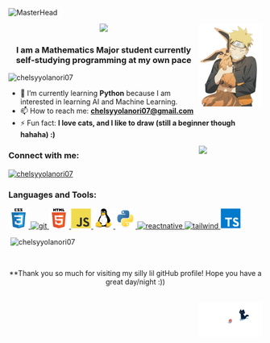 ![MasterHead](./My%20Readme%20src/Laying%20on%20grass.gif)

<div align="center">
  <img src="./My Readme src/My Readme Profile Picture aka Naruto and Kurama hehe.png" width="25%" align="right" />

  <img src="https://readme-typing-svg.demolab.com?font=Fira+Code&weight=500&size=50&duration=2000&pause=300&color=78e6f5&center=true&vCenter=true&multiline=true&repeat=false&random=false&width=1300&height=140&lines=Hello+World;My+name+is+Chelsy+Yola+Nori+:)" width="70%"/>
</div>

<h3 align="center">I am a Mathematics Major student currently self-studying programming at my own pace</h3>

<p align="left"> <img src="https://komarev.com/ghpvc/?username=chelsyyolanori07&label=Profile%20views&color=0e75b6&style=flat" alt="chelsyyolanori07" /> </p>

- 🌱 I’m currently learning **Python** because I am interested in learning AI and Machine Learning.
- 📫 How to reach me: **chelsyyolanori07@gmail.com**
- ⚡ Fun fact: **I love cats, and I like to draw (still a beginner though hahaha) :)**

<img src="./My Readme src/A Chill Cat Sleeping.gif" width="25%" align="right" />

<h3 align="left">Connect with me:</h3>
<p align="left">
  <a href="https://instagram.com/chelsyyolanori07" target="blank">
    <img align="center" src="https://raw.githubusercontent.com/rahuldkjain/github-profile-readme-generator/master/src/images/icons/Social/instagram.svg" alt="chelsyyolanori07" height="30" width="40" />
  </a>
</p>

<h3 align="left">Languages and Tools:</h3>
<p align="left"> 
  <a href="https://www.w3schools.com/css/" target="_blank" rel="noreferrer"> 
    <img src="https://raw.githubusercontent.com/devicons/devicon/master/icons/css3/css3-original-wordmark.svg" alt="css3" width="40" height="40"/> 
  </a> 
  <a href="https://git-scm.com/" target="_blank" rel="noreferrer"> 
    <img src="https://www.vectorlogo.zone/logos/git-scm/git-scm-icon.svg" alt="git" width="40" height="40"/> 
  </a> 
  <a href="https://www.w3.org/html/" target="_blank" rel="noreferrer"> 
    <img src="https://raw.githubusercontent.com/devicons/devicon/master/icons/html5/html5-original-wordmark.svg" alt="html5" width="40" height="40"/> 
  </a> 
  <a href="https://developer.mozilla.org/en-US/docs/Web/JavaScript" target="_blank" rel="noreferrer"> 
    <img src="https://raw.githubusercontent.com/devicons/devicon/master/icons/javascript/javascript-original.svg" alt="javascript" width="40" height="40"/> 
  </a> 
  <a href="https://www.linux.org/" target="_blank" rel="noreferrer"> 
    <img src="https://raw.githubusercontent.com/devicons/devicon/master/icons/linux/linux-original.svg" alt="linux" width="40" height="40"/> 
  </a> 
  <a href="https://www.python.org" target="_blank" rel="noreferrer"> 
    <img src="https://raw.githubusercontent.com/devicons/devicon/master/icons/python/python-original.svg" alt="python" width="40" height="40"/> 
  </a> 
  <a href="https://reactnative.dev/" target="_blank" rel="noreferrer"> 
    <img src="https://reactnative.dev/img/header_logo.svg" alt="reactnative" width="40" height="40"/> 
  </a> 
  <a href="https://tailwindcss.com/" target="_blank" rel="noreferrer"> 
    <img src="https://www.vectorlogo.zone/logos/tailwindcss/tailwindcss-icon.svg" alt="tailwind" width="40" height="40"/> 
  </a> 
  <a href="https://www.typescriptlang.org/" target="_blank" rel="noreferrer"> 
    <img src="https://raw.githubusercontent.com/devicons/devicon/master/icons/typescript/typescript-original.svg" alt="typescript" width="40" height="40"/> 
  </a> 
</p>

<p>&nbsp;<img align="center" src="https://github-readme-stats.vercel.app/api?username=chelsyyolanori07&show_icons=true&locale=en" alt="chelsyyolanori07" /></p>

<br>

<p align="center">**Thank you so much for visiting my silly lil gitHub profile! Hope you have a great day/night :)) </p>

<br>

<img src="./My Readme src/Cat-Playing-no-background.gif" width="25%" align="right" />
